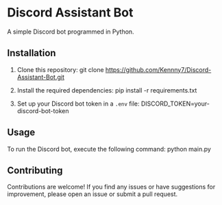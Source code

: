 # Discord Assistant Bot

A simple Discord bot programmed in Python.

## Installation

1. Clone this repository: git clone https://github.com/Kennny7/Discord-Assistant-Bot.git

2. Install the required dependencies: pip install -r requirements.txt

3. Set up your Discord bot token in a `.env` file: DISCORD_TOKEN=your-discord-bot-token

## Usage

To run the Discord bot, execute the following command: python main.py

## Contributing

Contributions are welcome! If you find any issues or have suggestions for improvement, please open an issue or submit a pull request.



